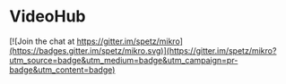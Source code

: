 # VideoHub

[![Join the chat at https://gitter.im/spetz/mikro](https://badges.gitter.im/spetz/mikro.svg)](https://gitter.im/spetz/mikro?utm_source=badge&utm_medium=badge&utm_campaign=pr-badge&utm_content=badge)